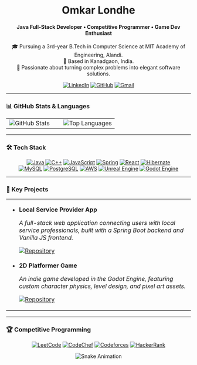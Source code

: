 <div align="center">

  <h1>Omkar Londhe</h1>
  <h4>Java Full-Stack Developer • Competitive Programmer • Game Dev Enthusiast</h4>

  <p>
    🎓 Pursuing a 3rd-year B.Tech in Computer Science at MIT Academy of Engineering, Alandi.<br>
    📍 Based in Kanadgaon, India.<br>
    🚀 Passionate about turning complex problems into elegant software solutions.
  </p>

  <p>
    <a href="https://linkedin.com/in/omkar-londhe-4619aa324"><img src="https://img.shields.io/badge/LinkedIn-0A66C2?style=for-the-badge&logo=linkedin&logoColor=white" alt="LinkedIn"></a>
    <a href="https://github.com/omkarlondhe2849"><img src="https://img.shields.io/badge/GitHub-181717?style=for-the-badge&logo=github&logoColor=white" alt="GitHub"></a>
    <a href="mailto:omkarlondhe2849@gmail.com"><img alt="Gmail" src="https://img.shields.io/badge/Gmail-D14836?style=for-the-badge&logo=gmail&logoColor=white" /></a>
  </p>
</div>

---

### 📊 GitHub Stats & Languages

<table width="100%">
  <tr>
    <td width="50%" valign="top">
      <img src="https://github-readme-stats.vercel.app/api?username=omkarlondhe2849&show_icons=true&theme=tokyonight&hide_border=true&count_private=true" alt="GitHub Stats" />
    </td>
    <td width="50%" valign="top">
      <img src="https://github-readme-stats.vercel.app/api/top-langs/?username=omkarlondhe2849&layout=compact&theme=tokyonight&hide_border=true" alt="Top Languages" />
    </td>
  </tr>
</table>

---

### 🛠️ Tech Stack

<p align="center">
  <a href="#"><img alt="Java" src="https://img.shields.io/badge/Java-ED8B00?style=for-the-badge&logo=openjdk&logoColor=white"></a>
  <a href="#"><img alt="C++" src="https://img.shields.io/badge/C%2B%2B-00599C?style=for-the-badge&logo=cplusplus&logoColor=white"></a>
  <a href="#"><img alt="JavaScript" src="https://img.shields.io/badge/JavaScript-F7DF1E?style=for-the-badge&logo=javascript&logoColor=black"></a>
  <a href="#"><img alt="Spring" src="https://img.shields.io/badge/Spring-6DB33F?style=for-the-badge&logo=spring&logoColor=white"></a>
  <a href="#"><img alt="React" src="https://img.shields.io/badge/React-61DAFB?style=for-the-badge&logo=react&logoColor=black"></a>
  <a href="#"><img alt="Hibernate" src="https://img.shields.io/badge/Hibernate-59666C?style=for-the-badge&logo=hibernate&logoColor=white"></a>
  <br>
  <a href="#"><img alt="MySQL" src="https://img.shields.io/badge/MySQL-4479A1?style=for-the-badge&logo=mysql&logoColor=white"></a>
  <a href="#"><img alt="PostgreSQL" src="https://img.shields.io/badge/PostgreSQL-336791?style=for-the-badge&logo=postgresql&logoColor=white"></a>
  <a href="#"><img alt="AWS" src="https://img.shields.io/badge/AWS-232F3E?style=for-the-badge&logo=amazon-aws&logoColor=white"></a>
  <a href="#"><img alt="Unreal Engine" src="https://img.shields.io/badge/Unreal%20Engine-313131?style=for-the-badge&logo=unreal-engine&logoColor=white"></a>
  <a href="#"><img alt="Godot Engine" src="https://img.shields.io/badge/Godot%20Engine-478CB0?style=for-the-badge&logo=godot-engine&logoColor=white"></a>
</p>

---

### 🚀 Key Projects

<table width="100%">
  <tr>
    <td width="100%">
      <ul>
        <li>
          <strong>Local Service Provider App</strong>
          <p><em>A full-stack web application connecting users with local service professionals, built with a Spring Boot backend and Vanilla JS frontend.</em></p>
          <a href=https://github.com/omkarlondhe2849/localservice"><img src="https://img.shields.io/badge/Repository-181717?style=flat-square&logo=github&logoColor=white" alt="Repository"></a>
        </li>
        <br>
        <li>
          <strong>2D Platformer Game</strong>
          <p><em>An indie game developed in the Godot Engine, featuring custom character physics, level design, and pixel art assets.</em></p>
          <a href="https://github.com/omkarlondhe2849/manimgame"><img src="https://img.shields.io/badge/Repository-181717?style=flat-square&logo=github&logoColor=white" alt="Repository"></a>
        </li>
      </ul>
    </td>
  </tr>
</table>

---

### 🏆 Competitive Programming

<p align="center">
  <a href="https://leetcode.com/omkar_londhe_2849/"><img alt="LeetCode" src="https://img.shields.io/badge/LeetCode-FFA116?style=for-the-badge&logo=leetcode&logoColor=black"></a>
  <a href="https://www.codechef.com/users/whiterider"><img alt="CodeChef" src="https://img.shields.io/badge/CodeChef-5B4638?style=for-the-badge&logo=codechef&logoColor=white"></a>
  <a href="https://codeforces.com/profile/WHITERIDER"><img alt="Codeforces" src="https://img.shields.io/badge/Codeforces-445f9d?style=for-the-badge&logo=codeforces&logoColor=white"></a>
  <a href="https://www.hackerrank.com/omkarlondhe2849"><img alt="HackerRank" src="https://img.shields.io/badge/HackerRank-2EC866?style=for-the-badge&logo=hackerrank&logoColor=white"></a>
</p>

<div align="center">
  <img src="https://github.com/omkarlondhe2849/omkarlondhe2849/blob/output/github-contribution-grid-snake.svg" alt="Snake Animation">
</div>
